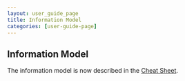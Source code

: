 ```yaml
---
layout: user_guide_page
title: Information Model
categories: [user-guide-page]
---
```


## Information Model

The information model is now described in the [Cheat Sheet](http://www.onyxplatform.org/docs/cheat-sheet/latest/).
